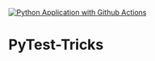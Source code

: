 [![Python Application with Github Actions](https://github.com/luch91/PyTest-Tricks/actions/workflows/testing_ci.yml/badge.svg)](https://github.com/luch91/PyTest-Tricks/actions/workflows/testing_ci.yml)

# PyTest-Tricks
